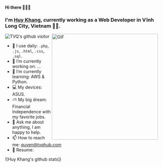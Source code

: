 #### Hi there 👋👋👋

### I'm [Huy Khang](https://tvqhub.com), currently working as a Web Developer in Vĩnh Long City, Vietnam 👨‍💻.

<img align="right" alt="GIF" src="https://media.giphy.com/media/p4NLw3I4U0idi/giphy.gif" width="350px" />

![TVQ's github visitor](https://komarev.com/ghpvc/?username=tvqqq)

- 👀 I use daily: `.php`, `.js`, `.html`, `.css`, `.sql`.
- 🔭 I’m currently working on: ... 
- 🌱 I’m currently learning: AWS & Python.
- 💻 My devices: ASUS.
- ⛅️ My big dream: Financial Independence with my favorite jobs.
- 💬 Ask me about anything, I am happy to help.
- 📫 How to reach me: quyen@tvqhub.com
- 📝 Resume: 

![Huy Khang's github stats])
